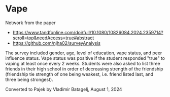 # Vape

Network from the paper
  - https://www.tandfonline.com/doi/full/10.1080/10826084.2024.2359714?scroll=top&needAccess=true#abstract
  - https://github.com/njha02/surveyAnalysis    

The survey included gender, age, level of education, vape status, and peer influence status. Vape status was positive if the student responded "true" to vaping at least once every 2 weeks. Students were also asked to list three friends in their high school in order of decreasing  strength of the friendship (friendship tie strength of one being weakest, i.e. friend listed last, and three being strongest).

Converted to Pajek by Vladimir Batagelj, August 1, 2024

